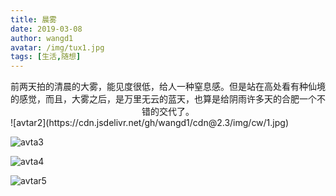 ```yaml
---
title: 晨雾
date: 2019-03-08
author: wangd1
avatar: /img/tux1.jpg
tags: [生活,随想]
---
```

<center>前两天拍的清晨的大雾，能见度很低，给人一种窒息感。但是站在高处看有种仙境的感觉，而且，大雾之后，是万里无云的蓝天，也算是给阴雨许多天的合肥一个不错的交代了。</center>
<!--more-->
![avtar2](https://cdn.jsdelivr.net/gh/wangd1/cdn@2.3/img/cw/1.jpg)

![avta3](https://cdn.jsdelivr.net/gh/wangd1/cdn@2.3/img/cw/2.jpg)

![avta4](https://cdn.jsdelivr.net/gh/wangd1/cdn@2.3/img/cw/3.jpg)

![avtar5](https://cdn.jsdelivr.net/gh/wangd1/cdn@2.3/img/cw/4.jpg)